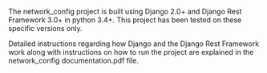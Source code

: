 The network_config project is built using Django 2.0+ and Django Rest Framework 3.0+ in python 3.4+. This project has been tested on these specific versions only.

Detailed instructions regarding how Django and the Django Rest Framework work along with instructions on how to run the project are explained in the network_config documentation.pdf file.
